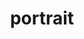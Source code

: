 ---
layout: photography
permalink: /portrait/
title: portrait
description: a collection of some of the best photographs i've taken of family and friends
bg: portrait/portrait-bg.jpeg
nav: false
---